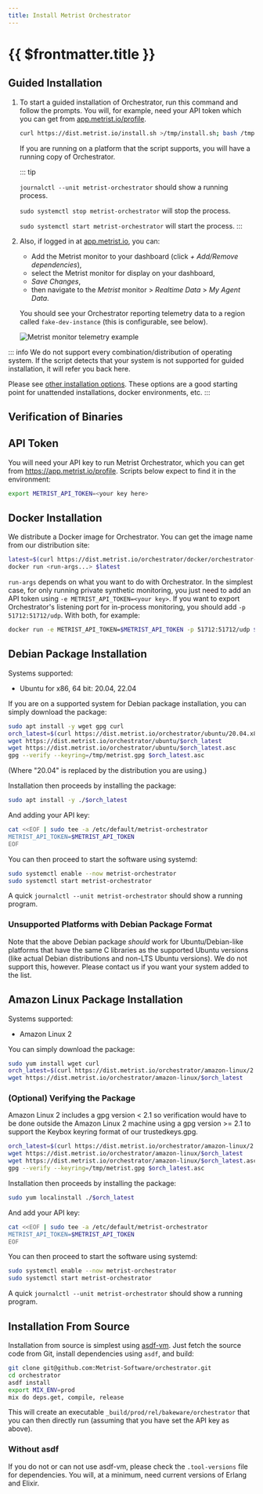 ```yaml
---
title: Install Metrist Orchestrator
---
```


# {{ $frontmatter.title }}

## Guided Installation

1. To start a guided installation of Orchestrator, run this command and follow the prompts. You will, for example, need your API token which you can get from [app.metrist.io/profile](https://app.metrist.io/profile).

	```sh
	curl https://dist.metrist.io/install.sh >/tmp/install.sh; bash /tmp/install.sh
	```

	If you are running on a platform that the script supports, you will have a running copy of Orchestrator.

	::: tip

	`journalctl --unit metrist-orchestrator` should show a running process.

	`sudo systemctl stop metrist-orchestrator` will stop the process.

	`sudo systemctl start metrist-orchestrator` will start the process.
	:::

1. Also, if logged in at [app.metrist.io](https://app.metrist.io/), you can:

	- Add the Metrist monitor to your dashboard (click _+ Add/Remove dependencies_),
	- select the Metrist monitor for display on your dashboard,
	- _Save Changes_,
	- then navigate to the _Metrist_ monitor > _Realtime Data_ > _My Agent Data_.

	You should see your Orchestrator reporting telemetry data to a region called `fake-dev-instance` (this is configurable, see below).

	![Metrist monitor telemetry example](/images/fake-dev-instance-monitor-running.png)

::: info
We do not support every combination/distribution of operating system. If the script detects that your system is not supported for guided installation, it will refer you back here.

Please see [other installation options](/guides/orchestrator-installation-alternatives). These options are a good starting point for unattended installations, docker environments, etc.
:::

## Verification of Binaries

<!--@include: /parts/verification-of-binaries.md-->

## API Token

You will need your API key to run Metrist Orchestrator, which you can get from https://app.metrist.io/profile. Scripts below expect to find it in the environment:

```sh
export METRIST_API_TOKEN=<your key here>
```

## Docker Installation

We distribute a Docker image for Orchestrator. You can get the image name from our distribution site:

```sh
latest=$(curl https://dist.metrist.io/orchestrator/docker/orchestrator-latest.txt)
docker run <run-args...> $latest
```

`run-args` depends on what you want to do with Orchestrator. In the simplest case, for only running private synthetic monitoring, you just need to add an API token using `-e METRIST_API_TOKEN=<your key>`. If you want to export Orchestrator's listening port for in-process monitoring, you should add `-p 51712:51712/udp`. With both, for example:

```sh
docker run -e METRIST_API_TOKEN=$METRIST_API_TOKEN -p 51712:51712/udp $latest
```

## Debian Package Installation

Systems supported:

* Ubuntu for x86, 64 bit: 20.04, 22.04

If you are on a supported system for Debian package installation, you can simply download the package:

```sh
sudo apt install -y wget gpg curl
orch_latest=$(curl https://dist.metrist.io/orchestrator/ubuntu/20.04.x86_64.latest.txt)
wget https://dist.metrist.io/orchestrator/ubuntu/$orch_latest
wget https://dist.metrist.io/orchestrator/ubuntu/$orch_latest.asc
gpg --verify --keyring=/tmp/metrist.gpg $orch_latest.asc
```

(Where "20.04" is replaced by the distribution you are using.)

Installation then proceeds by installing the package:

```sh
sudo apt install -y ./$orch_latest
```

And adding your API key:

```sh
cat <<EOF | sudo tee -a /etc/default/metrist-orchestrator
METRIST_API_TOKEN=$METRIST_API_TOKEN
EOF
```

You can then proceed to start the software using systemd:

```sh
sudo systemctl enable --now metrist-orchestrator
sudo systemctl start metrist-orchestrator
```

A quick `journalctl --unit metrist-orchestrator` should show a running program.

### Unsupported Platforms with Debian Package Format

Note that the above Debian package _should_ work for Ubuntu/Debian-like platforms that have the same C libraries as the supported Ubuntu versions (like actual Debian distributions and non-LTS Ubuntu versions). We do not support this, however. Please contact us if you want your system added to the list.

## Amazon Linux Package Installation

Systems supported:

* Amazon Linux 2

You can simply download the package:

```sh
sudo yum install wget curl
orch_latest=$(curl https://dist.metrist.io/orchestrator/amazon-linux/2.x86_64.latest.txt)
wget https://dist.metrist.io/orchestrator/amazon-linux/$orch_latest
```

### (Optional) Verifying the Package

Amazon Linux 2 includes a gpg version < 2.1 so verification would have to be done outside the Amazon Linux 2 machine using a gpg version >= 2.1 to support the Keybox keyring format of our trustedkeys.gpg.

```sh
orch_latest=$(curl https://dist.metrist.io/orchestrator/amazon-linux/2.x86_64.latest.txt)
wget https://dist.metrist.io/orchestrator/amazon-linux/$orch_latest
wget https://dist.metrist.io/orchestrator/amazon-linux/$orch_latest.asc
gpg --verify --keyring=/tmp/metrist.gpg $orch_latest.asc
```

Installation then proceeds by installing the package:

```sh
sudo yum localinstall ./$orch_latest
```

And add your API key:

```sh
cat <<EOF | sudo tee -a /etc/default/metrist-orchestrator
METRIST_API_TOKEN=$METRIST_API_TOKEN
EOF
```

You can then proceed to start the software using systemd:

```sh
sudo systemctl enable --now metrist-orchestrator
sudo systemctl start metrist-orchestrator
```

A quick `journalctl --unit metrist-orchestrator` should show a running program.

## Installation From Source <Badge type="warning" text="experimental" />

Installation from source is simplest using [asdf-vm](https://asdf-vm.com/). Just fetch the source code from Git, install dependencies using `asdf`, and build:

```sh
git clone git@github.com:Metrist-Software/orchestrator.git
cd orchestrator
asdf install
export MIX_ENV=prod
mix do deps.get, compile, release
```

This will create an executable `_build/prod/rel/bakeware/orchestrator` that you can then directly run (assuming that you have set the API key as above).

### Without asdf

If you do not or can not use asdf-vm, please check the `.tool-versions` file for dependencies. You will, at a minimum, need current versions of Erlang and Elixir.
